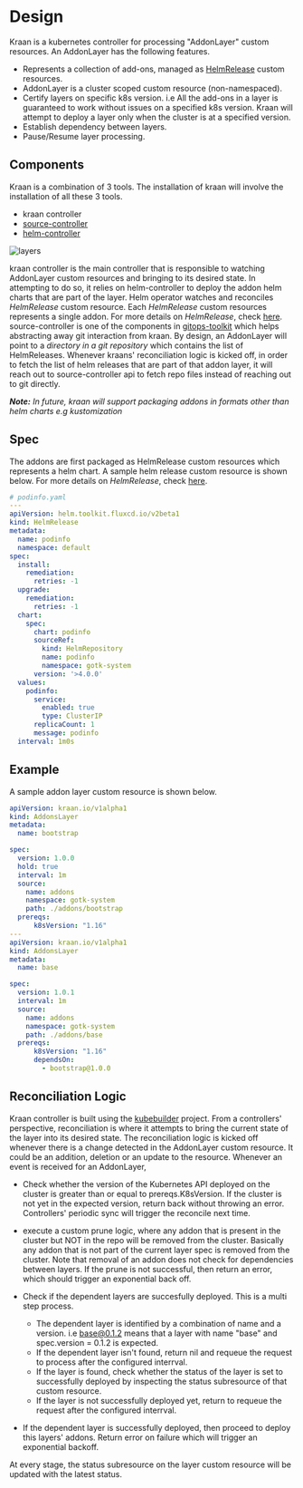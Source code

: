 # Design

Kraan is a kubernetes controller for processing "AddonLayer" custom resources.
An AddonLayer has the following features.

* Represents a collection of add-ons, managed as [HelmRelease](https://toolkit.fluxcd.io/guides/helmreleases/#define-a-helm-release)
  custom resources.
* AddonLayer is a cluster scoped custom resource (non-namespaced).
* Certify layers on specific k8s version. i.e All the add-ons in a layer is guaranteed
  to work without issues on a specified k8s version. Kraan will attempt to deploy
  a layer only when the cluster is at a specified version.
* Establish dependency between layers.
* Pause/Resume layer processing.

## Components

Kraan is a combination of 3 tools. The installation of kraan will involve the
installation of all these 3 tools.

* kraan controller
* [source-controller](https://github.com/fluxcd/source-controller)
* [helm-controller](https://github.com/fluxcd/helm-controller)

![layers](../diagrams/addon-layer-dependencies.png)

kraan controller is the main controller that is responsible to watching AddonLayer
custom resources and bringing to its desired state. In attempting to do so, it
relies on helm-controller to deploy the addon helm charts that are part of the layer. Helm operator watches
and reconciles *HelmRelease* custom resource. Each *HelmRelease* custom resources
represents a single addon. For more details on *HelmRelease*, check
[here](https://toolkit.fluxcd.io/guides/helmreleases/#define-a-helm-release).
source-controller is one of the components in [gitops-toolkit](https://toolkit.fluxcd.io/) which
helps abstracting away git interaction from kraan. By design, an AddonLayer will
point to a *directory in a git repository* which contains the list of
HelmReleases. Whenever kraans' reconciliation logic is kicked off, in order to
fetch the list of helm releases that are part of that addon layer, it will reach out
to source-controller api to fetch repo files instead of reaching out to git directly.

***Note:*** *In future, kraan will support packaging addons in formats other
than helm charts e.g kustomization*

## Spec

The addons are first packaged as HelmRelease custom resources which represents
a helm chart. A sample helm release custom resource is shown below.
For more details on *HelmRelease*, check
[here](https://toolkit.fluxcd.io/guides/helmreleases/#define-a-helm-release).

```yaml
# podinfo.yaml
---
apiVersion: helm.toolkit.fluxcd.io/v2beta1
kind: HelmRelease
metadata:
  name: podinfo
  namespace: default
spec:
  install:
    remediation:
      retries: -1
  upgrade:
    remediation:
      retries: -1
  chart:
    spec:
      chart: podinfo
      sourceRef:
        kind: HelmRepository
        name: podinfo
        namespace: gotk-system
      version: '>4.0.0'
  values:
    podinfo:
      service:
        enabled: true
        type: ClusterIP
      replicaCount: 1
      message: podinfo
  interval: 1m0s 
```

## Example

A sample addon layer custom resource is shown below.

```yaml
apiVersion: kraan.io/v1alpha1
kind: AddonsLayer
metadata:
  name: bootstrap

spec:
  version: 1.0.0
  hold: true
  interval: 1m
  source:
    name: addons
    namespace: gotk-system
    path: ./addons/bootstrap
  prereqs:
      k8sVersion: "1.16"
---
apiVersion: kraan.io/v1alpha1
kind: AddonsLayer
metadata:
  name: base

spec:
  version: 1.0.1
  interval: 1m
  source: 
    name: addons
    namespace: gotk-system
    path: ./addons/base
  prereqs:
      k8sVersion: "1.16"
      dependsOn:
        - bootstrap@1.0.0
```

## Reconciliation Logic

Kraan controller is built using the [kubebuilder](https://github.com/kubernetes-sigs/kubebuilder) project.
From a controllers' perspective, reconciliation is where it attempts to bring the
current state of the layer into its desired state. The reconciliation logic is
kicked off whenever there is a change detected in the AddonLayer custom resource.
It could be an addition, deletion or an update to the resource. Whenever an event is
received for an AddonLayer,

* Check whether the version of the Kubernetes API deployed on the cluster is greater than or equal to prereqs.K8sVersion.
  If the cluster is not yet in the expected version, return back without throwing an error.
  Controllers' periodic sync will trigger the reconcile next time.
* execute a custom prune logic, where any addon that is present in the cluster
  but NOT in the repo will be removed from the cluster. Basically any addon that is
  not part of the current layer spec is removed from the cluster. Note that removal
  of an addon does not check for dependencies between layers. If the prune is
  not successful, then return an error, which should trigger an exponential
  back off.
* Check if the dependent layers are succesfully deployed. This is a multi step process.

  * The dependent layer is identified by a combination of name and a version.
    i.e base@0.1.2 means that a layer with name "base" and spec.version = 0.1.2 is expected.
  * If the dependent layer isn't found, return nil and requeue the request
    to process after the configured interrval.
  * If the layer is found, check whether the status of the layer is set to
    successfully deployed by inspecting the status subresource of that custom
    resource.
  * If the layer is not successfully deployed yet, return to requeue the request
    after the configured interrval.
* If the dependent layer is successfully deployed, then proceed to deploy this layers'
  addons. Return error on failure which will trigger an exponential backoff.

At every stage, the status subresource on the layer custom resource will be
updated with the latest status.
